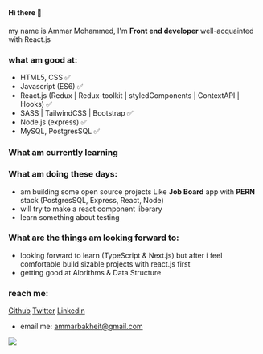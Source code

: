 ##

#### Hi there 👋 
my name is Ammar Mohammed, I'm **Front end developer** well-acquainted with React.js 

### what am good at:
- HTML5, CSS ✅ 
- Javascript (ES6) ✅
- React.js (Redux | Redux-toolkit | styledComponents | ContextAPI | Hooks) ✅
- SASS | TailwindCSS | Bootstrap ✅
- Node.js (express) ✅
- MySQL, PostgresSQL ✅

### What am currently learning

### What am doing these days:
- am building some open source projects Like **Job Board** app with **PERN** stack (PostgresSQL, Express, React, Node) 
- will try to make a react component liberary 
- learn something about testing 

### What are the things am looking forward to:
- looking forward to learn (TypeScript & Next.js) but after i feel comfortable build sizable projects with react.js first
- getting good at Alorithms & Data Structure

### reach me:
 
[Github](https://github.com/ammarbakheit) 
[Twitter](https://twitter.com/AmmarBakheit)
[Linkedin](https://www.linkedin.com/in/ammar-m-bakheit-3723aa127)

- email me: ammarbakheit@gmail.com

<img src="https://github-readme-stats.vercel.app/api?username=ammarbakheit" />

